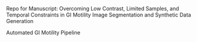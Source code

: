 Repo for Manuscript: Overcoming Low Contrast, Limited Samples, and Temporal Constraints in GI Motility Image Segmentation and Synthetic Data Generation 

Automated GI Motility Pipeline


